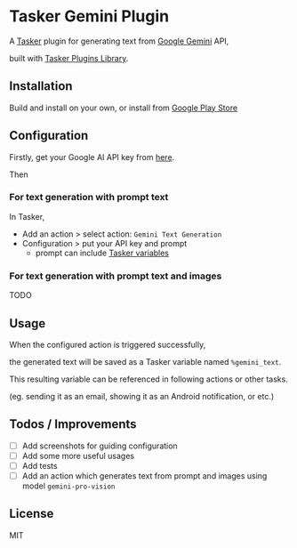 # Tasker Gemini Plugin

A [Tasker](https://tasker.joaoapps.com/) plugin for generating text from [Google Gemini](https://ai.google.dev/tutorials/android_quickstart) API,

built with [Tasker Plugins Library](https://tasker.joaoapps.com/pluginslibrary.html).

## Installation

Build and install on your own, or install from [Google Play Store](https://play.google.com/store/apps/details?id=dev.meinside.taskergeminiplugin)

## Configuration

Firstly, get your Google AI API key from [here](https://makersuite.google.com/app/apikey).

Then

### For text generation with prompt text

In Tasker,

* Add an action > select action: `Gemini Text Generation`
* Configuration > put your API key and prompt
  * prompt can include [Tasker variables](https://tasker.joaoapps.com/userguide/en/variables.html)

### For text generation with prompt text and images

TODO

## Usage

When the configured action is triggered successfully,

the generated text will be saved as a Tasker variable named `%gemini_text`.

This resulting variable can be referenced in following actions or other tasks.

(eg. sending it as an email, showing it as an Android notification, or etc.)

## Todos / Improvements

- [ ] Add screenshots for guiding configuration
- [ ] Add some more useful usages
- [ ] Add tests
- [ ] Add an action which generates text from prompt and images using model `gemini-pro-vision`

## License

MIT

